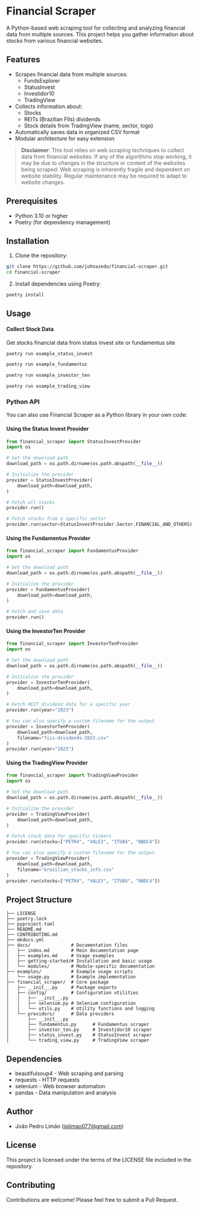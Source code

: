 # Financial Scraper 

A Python-based web scraping tool for collecting and analyzing financial data from multiple sources. This project helps you gather information about stocks from various financial websites.

## Features

- Scrapes financial data from multiple sources:
  - FundsExplorer
  - StatusInvest
  - Investidor10
  - TradingView
- Collects information about:
  - Stocks
  - REITs (Brazilian FIIs) dividends
  - Stock details from TradingView (name, sector, logo)
- Automatically saves data in organized CSV format
- Modular architecture for easy extension

> **Disclaimer**: This tool relies on web scraping techniques to collect data from financial websites. If any of the algorithms stop working, it may be due to changes in the structure or content of the websites being scraped. Web scraping is inherently fragile and dependent on website stability. Regular maintenance may be required to adapt to website changes.

## Prerequisites

- Python 3.10 or higher
- Poetry (for dependency management)

## Installation

1. Clone the repository:
```bash
git clone https://github.com/johnazedo/financial-scraper.git
cd financial-scraper
```

2. Install dependencies using Poetry:
```bash
poetry install
```

## Usage


#### Collect Stock Data
Get stocks financial data from status invest site or fundamentus site

```bash
poetry run example_status_invest
```

```bash
poetry run example_fundamentus
```

```bash
poetry run example_investor_ten
```

```bash
poetry run example_trading_view
```

### Python API

You can also use Financial Scraper as a Python library in your own code:

#### Using the Status Invest Provider

```python
from financial_scraper import StatusInvestProvider
import os

# Set the download path
download_path = os.path.dirname(os.path.abspath(__file__))

# Initialize the provider
provider = StatusInvestProvider(
    download_path=download_path,
)

# Fetch all stocks
provider.run()

# Fetch stocks from a specific sector
provider.run(sector=StatusInvestProvider.Sector.FINANCIAL_AND_OTHERS)
```

#### Using the Fundamentus Provider

```python
from financial_scraper import FundamentusProvider
import os

# Set the download path
download_path = os.path.dirname(os.path.abspath(__file__))

# Initialize the provider
provider = FundamentusProvider(
    download_path=download_path,
)

# Fetch and save data
provider.run()
```

#### Using the InvestorTen Provider

```python
from financial_scraper import InvestorTenProvider
import os

# Set the download path
download_path = os.path.dirname(os.path.abspath(__file__))

# Initialize the provider
provider = InvestorTenProvider(
    download_path=download_path,
)

# Fetch REIT dividend data for a specific year
provider.run(year="2023")

# You can also specify a custom filename for the output
provider = InvestorTenProvider(
    download_path=download_path,
    filename="fiis-dividends-2023.csv"
)
provider.run(year="2023")
```

#### Using the TradingView Provider

```python
from financial_scraper import TradingViewProvider
import os

# Set the download path
download_path = os.path.dirname(os.path.abspath(__file__))

# Initialize the provider
provider = TradingViewProvider(
    download_path=download_path,
)

# Fetch stock data for specific tickers
provider.run(stocks=["PETR4", "VALE3", "ITUB4", "BBDC4"])

# You can also specify a custom filename for the output
provider = TradingViewProvider(
    download_path=download_path,
    filename="brazilian_stocks_info.csv"
)
provider.run(stocks=["PETR4", "VALE3", "ITUB4", "BBDC4"])
```


## Project Structure

```
├── LICENSE
├── poetry.lock
├── pyproject.toml
├── README.md
├── CONTRIBUTING.md
├── mkdocs.yml
├── docs/               # Documentation files
│   ├── index.md        # Main documentation page
│   ├── examples.md     # Usage examples
│   ├── getting-started/# Installation and basic usage
│   └── modules/        # Module-specific documentation
├── examples/           # Example usage scripts
│   └── usage.py        # Example implementation
├── financial_scraper/  # Core package
│   ├── __init__.py     # Package exports
│   ├── config/         # Configuration utilities
│   │   ├── __init__.py
│   │   ├── selenium.py # Selenium configuration
│   │   └── utils.py    # Utility functions and logging
│   └── providers/      # Data providers
│       ├── __init__.py
│       ├── fundamentus.py      # Fundamentus scraper
│       ├── investor_ten.py     # Investidor10 scraper
│       ├── status_invest.py    # StatusInvest scraper
│       └── trading_view.py     # TradingView scraper
```

## Dependencies

- beautifulsoup4 - Web scraping and parsing
- requests - HTTP requests
- selenium - Web browser automation
- pandas - Data manipulation and analysis

## Author

- João Pedro Limão (jplimao077@gmail.com)

## License

This project is licensed under the terms of the LICENSE file included in the repository.

## Contributing

Contributions are welcome! Please feel free to submit a Pull Request.